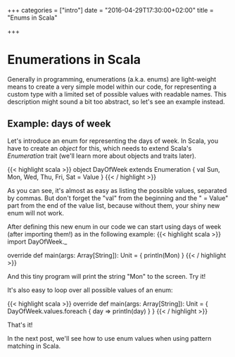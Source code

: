 +++
categories = ["intro"]
date = "2016-04-29T17:30:00+02:00"
title = "Enums in Scala"

+++

# Enumerations in Scala

Generally in programming, enumerations (a.k.a. enums)
are light-weight means to create a very simple model within our code, for
representing a custom type with a limited set of possible values with readable 
names.
This description might sound a bit too abstract, so 
let's see an example instead.

<!--more-->

## Example: days of week

Let's introduce an enum for representing the days of week.
In Scala, you have to create an _object_ for this, which 
needs to extend Scala's _Enumeration_ trait (we'll learn more about objects 
and traits later).

{{< highlight scala >}}
object DayOfWeek extends Enumeration {
  val Sun, Mon, Wed, Thu, Fri, Sat = Value
}
{{< / highlight >}}

As you can see, it's almost as easy as listing the possible values,
separated by commas. But don't forget the "val" from the beginning and 
the " = Value" part from the end of the value list, because without them, 
your shiny new enum will not work.

After defining this new enum in our code
we can start using days of week (after importing them!) as in the
following example:
{{< highlight scala >}}
import DayOfWeek._

override def main(args: Array[String]): Unit = {
  println(Mon)
}
{{< / highlight >}}

And this tiny program will print the string "Mon" to the screen. Try it!

It's also easy to loop over all possible values of an enum:

{{< highlight scala >}}
override def main(args: Array[String]): Unit = {
  DayOfWeek.values.foreach { day => println(day) }
}
{{< / highlight >}}

That's it!

In the next post, we'll see how to use enum values when using pattern matching in Scala.


